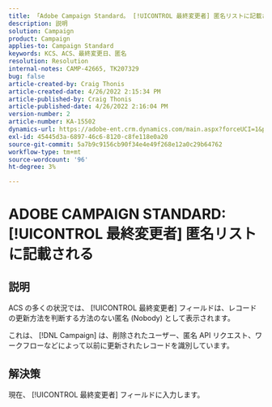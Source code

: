 ```yaml
---
title: 「Adobe Campaign Standard。 [!UICONTROL 最終変更者] 匿名リストに記載される
description: 説明
solution: Campaign
product: Campaign
applies-to: Campaign Standard
keywords: KCS、ACS、最終変更日、匿名
resolution: Resolution
internal-notes: CAMP-42665, TK207329
bug: false
article-created-by: Craig Thonis
article-created-date: 4/26/2022 2:15:34 PM
article-published-by: Craig Thonis
article-published-date: 4/26/2022 2:16:04 PM
version-number: 2
article-number: KA-15502
dynamics-url: https://adobe-ent.crm.dynamics.com/main.aspx?forceUCI=1&pagetype=entityrecord&etn=knowledgearticle&id=9aacac50-6bc5-ec11-a7b6-0022480a138b
exl-id: 45445d3a-6897-46c6-8120-c8fe118e0a20
source-git-commit: 5a7b9c9156cb90f34e4e49f268e12a0c29b64762
workflow-type: tm+mt
source-wordcount: '96'
ht-degree: 3%

---
```


# ADOBE CAMPAIGN STANDARD: [!UICONTROL 最終変更者] 匿名リストに記載される

## 説明


ACS の多くの状況では、 [!UICONTROL 最終変更者] フィールドは、レコードの更新方法を判断する方法のない匿名 (Nobody) として表示されます。

これは、 [!DNL Campaign] は、削除されたユーザー、匿名 API リクエスト、ワークフローなどによって以前に更新されたレコードを識別しています。


## 解決策


現在、 [!UICONTROL 最終変更者] フィールドに入力します。
